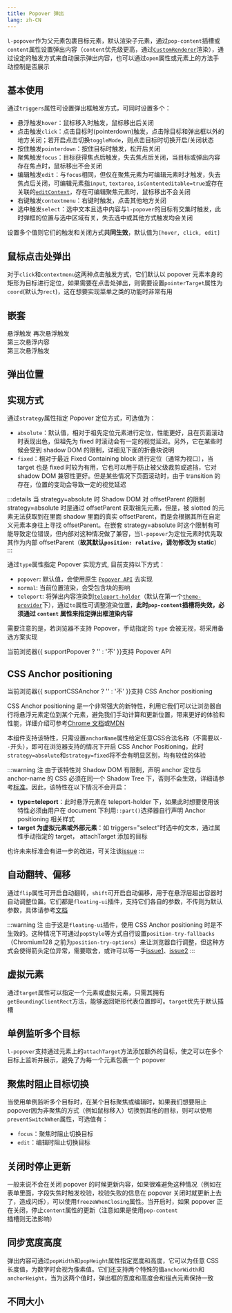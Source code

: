 ```yaml
---
title: Popover 弹出
lang: zh-CN
---
```


`l-popover`作为父元素包裹目标元素，默认渲染子元素，通过`pop-content`插槽或`content`属性设置弹出内容（`content`优先级更高，通过[`CustomRenderer`](/components/custom-renderer/)渲染），通过设定的触发方式来自动展示弹出内容，也可以通过`open`属性或元素上的方法手动控制是否展示

## 基本使用

通过`triggers`属性可设置弹出框触发方式，可同时设置多个：

- 悬浮触发`hover`：鼠标移入时触发，鼠标移出后关闭
- 点击触发`click`：点击目标时(pointerdown)触发，点击除目标和弹出框以外的地方关闭；若开启点击切换`toggleMode`，则点击目标时切换开启/关闭状态
- 按住触发`pointerdown`：按住目标时触发，松开后关闭
- 聚焦触发`focus`：目标获得焦点后触发，失去焦点后关闭，当目标或弹出内容存在焦点时，鼠标移出不会关闭
- 编辑触发`edit`：与`focus`相同，但仅在聚焦元素为可编辑元素时才触发，失去焦点后关闭，可编辑元素指`input`, `textarea`, `isContenteditable=true`或存在关联的[`editContext`](https://developer.mozilla.org/en-US/docs/Web/API/HTMLElement/editContext)，存在可编辑聚焦元素时，鼠标移出不会关闭
- 右键触发`contextmenu`：右键时触发，点击其他地方关闭
- 选中触发`select`：选中文本且选中内容与`l-popover`的目标有交集时触发，此时弹框的位置与选中区域有关，失去选中或其他方式触发均会关闭

设置多个值则它们的触发和关闭方式**共同生效**，默认值为`[hover, click, edit]`

<!-- @Code:basicUsage -->

## 鼠标点击处弹出

对于`click`和`contextmenu`这两种点击触发方式，它们默认以 popover 元素本身的矩形为目标进行定位，如果需要在点击处弹出，则需要设置`pointerTarget`属性为`coord`(默认为`rect`)，这在想要实现菜单之类的功能时非常有用

<!-- @Code:pointerTarget -->

## 嵌套

<l-popover triggers="hover">
  <l-button>悬浮触发</l-button>
  <l-popover triggers="hover" slot="pop-content">
    <l-button>再次悬浮触发</l-button>
    <l-popover triggers="hover" slot="pop-content">
      <div slot="pop-content">第三次悬浮内容</div>
      <l-button>第三次悬浮触发</l-button>
    </l-popover>
  </l-popover>
</l-popover>

## 弹出位置

<!-- @Code:differentPlacements -->

## 实现方式

通过`strategy`属性指定 Popover 定位方式，可选值为：

- `absolute`：默认值，相对于祖先定位元素进行定位，性能更好，且在页面滚动时表现出色，但祖先为 fixed 时滚动会有一定的视觉延迟。另外，它在某些时候会受到 shadow DOM 的限制，详细见下面的折叠块说明
- `fixed`：相对于最近 Fixed Containing block 进行定位（通常为视口），当 target 也是 fixed 时较为有用，它也可以用于防止被父级裁剪或遮挡，它对 shadow DOM 兼容性更好。但是某些情况下页面滚动时，由于 transition 的存在，位置的变动会导致一定的视觉延迟

:::details 当 strategy=absolute 时 Shadow DOM 对 offsetParent 的限制
strategy=absolute 时是通过 offsetParent 获取祖先元素，但是，被 slotted 的元素无法获取到在里面 shadow 里面的真实 offsetParent，而是会根据其所在自定义元素本身往上寻找 offsetParent。在嵌套 strategy=absolute 时这个限制有可能导致定位错误，但内部对这种情况做了兼容，当`l-popover`为定位元素时优先取其作为内部 offsetParent（**故其默认`position: relative`，请勿修改为 static**）
:::

通过`type`属性指定 Popover 实现方式, 目前支持以下方式：

- `popover`: 默认值，会使用原生 [`Popover API`](https://developer.mozilla.org/en-US/docs/Web/API/Popover_API) 去实现
- `normal`: 当前位置渲染，会受包含块的影响
- `teleport`: 将弹出内容渲染到[`teleport-holder`](/components/teleport-holder/)（默认在第一个[`theme-provider`](/components/theme-provider/)下），通过`to`属性可调整渲染位置，**此时`pop-content`插槽将失效，必须通过 `content` 属性来指定弹出框渲染内容**

需要注意的是，若浏览器不支持 Popover，手动指定的 `type` 会被无视，将采用备选方案实现

<Support is="popover" /> 当前浏览器{{ supportPopover ? '' : '不' }}支持 Popover API

<!-- @Code:otherTypes -->

## CSS Anchor positioning

<Support is="anchorPosition" /> 当前浏览器{{ supportCSSAnchor ? '' : '不' }}支持 CSS Anchor positioning

CSS Anchor positioning 是一个非常强大的新特性，利用它我们可以让浏览器自行将悬浮元素定位到某个元素，避免我们手动计算和更新位置，带来更好的体验和性能，详细介绍可参考[Chrome 文档](https://developer.chrome.com/blog/anchor-positioning-api?hl=zh-cn)或[MDN](https://developer.mozilla.org/en-US/docs/Web/CSS/CSS_anchor_positioning)

本组件支持该特性，只需设置`anchorName`属性给定任意CSS合法名称（不需要以`--`开头），即可在浏览器支持的情况下开启 CSS Anchor Positioning，此时`strategy=absolute`和`strategy=fixed`将不会有明显区别，均有较佳的体验

:::warning 注
由于该特性对 Shadow DOM 有限制，声明 anchor 定位与 anchor-name 的 CSS 必须在同一个 Shadow Tree 下，否则不会生效，详细请参考[标准](https://drafts.csswg.org/css-anchor-position-1/#target)。因此，该特性在以下情况不会开启：

- **type=teleport**：此时悬浮元素在 teleport-holder 下，如果此时想要使用该特性必须由用户在 document 下利用`::part()`选择器自行声明 Anchor positioning 相关样式
- **target 为虚拟元素或外部元素**：如 triggers="select"时选中的文本，通过属性手动指定的 target， attachTarget 添加的目标

也许未来标准会有进一步的改进，可关注该[issue](https://github.com/w3c/csswg-drafts/issues/9408)
:::

<!-- @Code:anchorPosition -->

## 自动翻转、偏移

通过`flip`属性可开启自动翻转，`shift`可开启自动偏移，用于在悬浮层超出容器时自动调整位置。它们都是`floating-ui`插件，支持它们各自的参数，不传则为默认参数，具体请参考[文档](https://floating-ui.com/docs/flip)

:::warning 注
由于这是`floating-ui`插件，使用 CSS Anchor positioning 时是不生效的。这种情况下可通过`popStyle`等方式自行设置`position-try-fallbacks`（Chromium128 之前为`position-try-options`）来让浏览器自行调整，但这种方式会使得箭头定位异常，需要取舍，或许可以等一手[issue1](https://github.com/w3c/csswg-drafts/issues/9271)、[issue2](https://github.com/w3c/csswg-drafts/issues/8171)
:::

<!-- @Code:plugins -->

## 虚拟元素

通过`target`属性可以指定一个元素或虚拟元素，只需其拥有`getBoundingClientRect`方法，能够返回矩形代表位置即可。`target`优先于默认插槽

<!-- @Code:virtualElement -->

## 单例监听多个目标

`l-popover`支持通过元素上的`attachTarget`方法添加额外的目标，使之可以在多个目标上监听并展示，避免了为每一个元素包裹一个 popover

<!-- @Code:extraTargets -->

## 聚焦时阻止目标切换

当使用单例监听多个目标时，在某个目标聚焦或编辑时，如果我们想要阻止popover因为非聚焦的方式（例如鼠标移入）切换到其他的目标，则可以使用`preventSwitchWhen`属性，可选值有：

- `focus`：聚焦时阻止切换目标
- `edit`：编辑时阻止切换目标

<!-- @Code:preventSwitch -->

## 关闭时停止更新

一般来说不会在关闭 popover 的时候更新内容，如果很难避免这种情况（例如在表单里面，字段失焦时触发校验，校验失败的信息在 popover 关闭时就更新上去了，造成闪烁），可以使用`freezeWhenClosing`属性。当开启时，如果 popover 正在关闭，停止`content`属性的更新（注意如果是使用`pop-content`插槽则无法影响）

<!-- @Code:freezeUpdate -->

## 同步宽度高度

弹出内容可通过`popWidth`和`popHeight`属性指定宽度和高度，它可以为任意 CSS 长度值，为数字时会视为像素值。它们还支持两个特殊的值`anchorWidth`和`anchorHeight`，当为这两个值时，弹出框的宽度和高度会和锚点元素保持一致

<!-- @Code:syncSize -->

## 不同大小

<!-- @Code:differentSizes -->

<script setup>
  import { supportPopover, supportCSSAnchor } from '@lun/utils';
</script>

<style>
.popover-virtual::part(pop-content) {
  background-color: transparent;
  z-index: 999;
  pointer-events: none;
}
.code-container .circle {
  width: 100px;
  height: 100px;
  border: solid 4px blue;
  border-radius: 50%;
  translate: 0px -50px;
  animation: 1s virtual-element infinite;
  pointer-events: none;
}
@keyframes virtual-element {
  0% { scale: 1; }
  50% { scale: 1.1; }
}

</style>

<!--this file is copied from Chinese md, remove this comment to update it, or it will be overwritten on next build-->